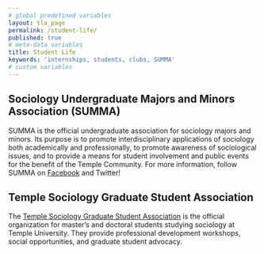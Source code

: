 ```yaml
---
# global predefined variables
layout: tla_page
permalink: /student-life/
published: true
# meta-data variables
title: Student Life
keywords: 'internships, students, clubs, SUMMA'
# custom variables
---
```

## Sociology Undergraduate Majors and Minors Association (SUMMA)
SUMMA is the official undergraduate association for sociology majors and minors. Its purpose is to promote interdisciplinary applications of sociology both academically and professionally, to promote awareness of sociological issues, and to provide a means for student involvement and public events for the benefit of the Temple Community. For more information, follow SUMMA on [Facebook](https://www.facebook.com/SUMMAatTemple/) and Twitter!

## Temple Sociology Graduate Student Association
The [Temple Sociology Graduate Student Association](https://sites.google.com/a/temple.edu/tusociologygsa/) is the official organization for master’s and doctoral students studying sociology at Temple University. They provide professional development workshops, social opportunities, and graduate student advocacy.
